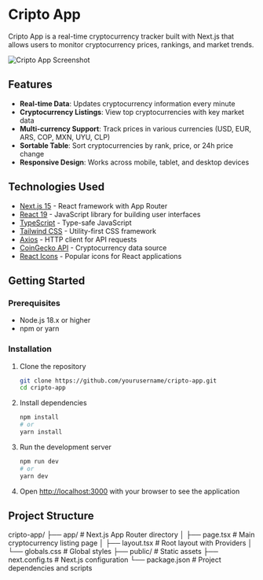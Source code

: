 # Cripto App

Cripto App is a real-time cryptocurrency tracker built with Next.js that allows users to monitor cryptocurrency prices, rankings, and market trends.

![Cripto App Screenshot](public/cripto-app-screenshot.png)

## Features

- **Real-time Data**: Updates cryptocurrency information every minute
- **Cryptocurrency Listings**: View top cryptocurrencies with key market data
- **Multi-currency Support**: Track prices in various currencies (USD, EUR, ARS, COP, MXN, UYU, CLP)
- **Sortable Table**: Sort cryptocurrencies by rank, price, or 24h price change
- **Responsive Design**: Works across mobile, tablet, and desktop devices

## Technologies Used

- [Next.js 15](https://nextjs.org/) - React framework with App Router
- [React 19](https://react.dev/) - JavaScript library for building user interfaces
- [TypeScript](https://www.typescriptlang.org/) - Type-safe JavaScript
- [Tailwind CSS](https://tailwindcss.com/) - Utility-first CSS framework
- [Axios](https://axios-http.com/) - HTTP client for API requests
- [CoinGecko API](https://www.coingecko.com/api/documentation) - Cryptocurrency data source
- [React Icons](https://react-icons.github.io/react-icons/) - Popular icons for React applications

## Getting Started

### Prerequisites

- Node.js 18.x or higher
- npm or yarn

### Installation

1. Clone the repository
   ```bash
   git clone https://github.com/yourusername/cripto-app.git
   cd cripto-app
   ```

2. Install dependencies
   ```bash
   npm install
   # or
   yarn install
   ```

3. Run the development server
   ```bash
   npm run dev
   # or
   yarn dev
   ```

4. Open [http://localhost:3000](http://localhost:3000) with your browser to see the application

## Project Structure
cripto-app/
├── app/ # Next.js App Router directory
│ ├── page.tsx # Main cryptocurrency listing page
│ ├── layout.tsx # Root layout with Providers
│ └── globals.css # Global styles
├── public/ # Static assets
├── next.config.ts # Next.js configuration
└── package.json # Project dependencies and scripts
